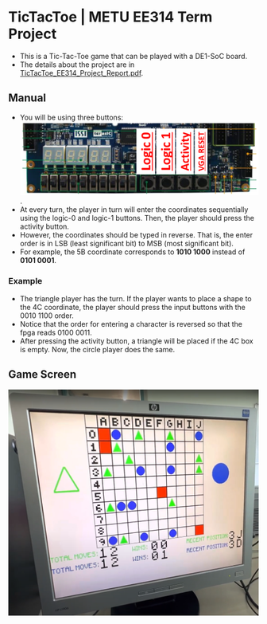 # TicTacToe | METU EE314 Term Project
- This is a Tic-Tac-Toe game that can be played with a DE1-SoC board.
- The details about the project are in [TicTacToe_EE314_Project_Report.pdf](https://github.com/yerminal/TicTacToe/blob/main/docs/TicTacToe_EE314_Project_Report.pdf).
## Manual
- You will be using three buttons: ![logic-0, logic-1, and activity button](https://github.com/yerminal/TicTacToe/blob/main/docs/control_buttons.png).
- At every turn, the player in turn will enter the coordinates sequentially using the logic-0 and logic-1 buttons. Then, the player
should press the activity button.
- However, the coordinates should be typed in reverse. That is, the enter order is in LSB (least significant bit) to MSB (most significant bit).
- For example, the 5B coordinate corresponds to **1010 1000** instead of **0101 0001**.
### Example
- The triangle player has the turn. If the player wants to place a shape to the 4C coordinate, the player should press the input buttons with the 0010 1100 order.
- Notice that the order for entering a character is reversed so that the fpga reads 0100 0011.
- After pressing the activity button, a triangle will be placed if the 4C box is empty. Now, the circle player does the same.
## Game Screen
![screen_example.png](https://github.com/yerminal/TicTacToe/blob/main/docs/screen_example.png)
